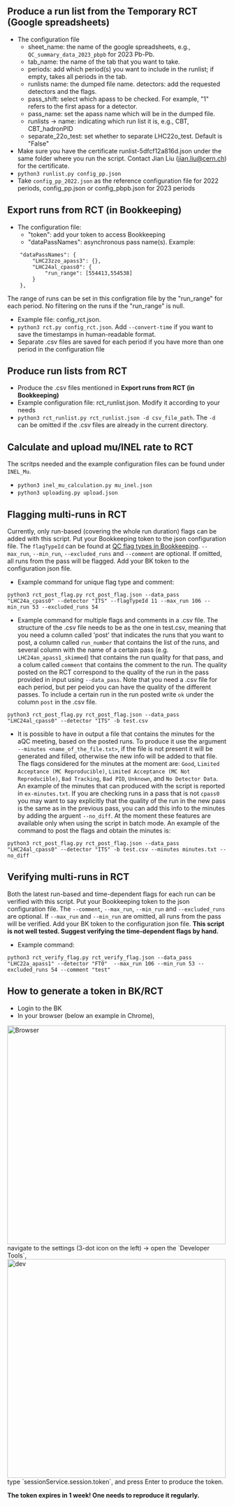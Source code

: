 ## Produce a run list from the Temporary RCT (Google spreadsheets)
- The configuration file
  - sheet_name: the name of the google spreadsheets, e.g., `QC_summary_data_2023_pbpb` for 2023 Pb-Pb.
  - tab_name: the name of the tab that you want to take.
  - periods: add which period(s) you want to include in the runlist; if empty, takes all periods in the tab.
  - runlists name: the dumped file name. detectors: add the requested detectors and the flags.
  - pass_shift: select which apass to be checked. For example, "1" refers to the first apass for a detector.
  - pass_name: set the apass name which will be in the dumped file.
  - runlists -> name: indicating which run list it is, e.g., CBT, CBT_hadronPID
  - separate_22o_test: set whether to separate LHC22o_test. Default is "False"
- Make sure you have the certificate runlist-5dfcf12a816d.json under the same folder where you run the script. Contact Jian Liu (jian.liu@cern.ch) for the certificate.
- `python3 runlist.py config_pp.json`
- Take `config_pp_2022.json` as the reference configuration file for 2022 periods, config_pp.json or config_pbpb.json for 2023 periods

## Export runs from RCT (in Bookkeeping)
- The configuration file:
  - "token": add your token to access Bookkeeping
  - "dataPassNames": asynchronous pass name(s). Example:
```
    "dataPassNames": {
        "LHC23zzo_apass3": {},
        "LHC24al_cpass0": {
            "run_range": [554413,554538]
        }
    },
```
The range of runs can be set in this configration file by the "run_range" for each period. No filtering on the runs if the "run_range" is null.
- Example file: config_rct.json.  
- `python3 rct.py config_rct.json`. Add `--convert-time` if you want to save the timestamps in human-readable format. 
- Separate .csv files are saved for each period if you have more than one period in the configuration file
## Produce run lists from RCT
- Produce the .csv files mentioned in **Export runs from RCT (in Bookkeeping)** 
- Example configuration file: rct_runlist.json. Modify it according to your needs
- `python3 rct_runlist.py rct_runlist.json -d csv_file_path`. The `-d` can be omitted if the .csv files are already in the current directory. 
## Calculate and upload mu/INEL rate to RCT
The scritps needed and the example configuration files can be found under `INEL_Mu`. 
- `python3 inel_mu_calculation.py mu_inel.json` 
- `python3 uploading.py upload.json`
## Flagging multi-runs in RCT
Currently, only run-based (covering the whole run duration) flags can be added with this script. Put your Bookkeeping token to the json configuration file. The `flagTypeId` can be found at [QC flag types in Bookkeeping](https://ali-bookkeeping.cern.ch/?page=qc-flag-types-overview). `--max_run`, `--min_run`, `--excluded_runs` and `--comment` are optional. If omitted, all runs from the pass will be flagged. Add your BK token to the configuration json file.
- Example command for unique flag type and comment: 
```
python3 rct_post_flag.py rct_post_flag.json --data_pass "LHC24a_cpass0" --detector "ITS" --flagTypeId 11 --max_run 106 --min_run 53 --excluded_runs 54
```
- Example command for multiple flags and comments in a .csv file. The structure of the .csv file needs to be as the one in test.csv, meaning that you need a column called 'post' that indicates the runs that you want to post, a column called `run_number` that contains the list of the runs, and several column with the name of a certain pass (e.g. `LHC24an_apass1_skimmed`) that contains the run quality for that pass, and a colum called `comment` that contains the comment to the run. The quality posted on the RCT correspond to the quality of the run in the pass provided in input using `--data_pass`. Note that you need a .csv file for each period, but per peiod you can have the quality of the different passes. To include a certain run in the run posted write `ok` under the column `post` in the .csv file.
```
python3 rct_post_flag.py rct_post_flag.json --data_pass "LHC24al_cpass0" --detector "ITS" -b test.csv
```
- It is possible to have in output a file that contains the minutes for the aQC meeting, based on the posted runs. To produce it use the argument `--minutes <name_of_the_file.txt>`, if the file is not present it will be generated and filled, otherwise the new info will be added to that file. The flags considered for the minutes at the moment are: `Good`, `Limited Acceptance (MC Reproducible)`, `Limited Acceptance (MC Not Reproducible)`, `Bad Tracking`, `Bad PID`, `Unknown`, and `No Detector Data`. An example of the minutes that can produced with the script is reported in `ex-minutes.txt`. If you are checking runs in a pass that is not `cpass0` you may want to say explicitly that the quality of the run in the new pass is the same as in the previous pass, you can add this info to the minutes by adding the arguent `--no_diff`. At the moment these features are available only when using the script in batch mode. An example of the command to post the flags and obtain the minutes is:
```
python3 rct_post_flag.py rct_post_flag.json --data_pass "LHC24al_cpass0" --detector "ITS" -b test.csv --minutes minutes.txt --no_diff
```
## Verifying multi-runs in RCT
Both the latest run-based and time-dependent flags for each run can be verified with this script. Put your Bookkeeping token to the json configuration file. The `--comment`, `--max_run`, `--min_run` and `--excluded_runs` are optional. If `--max_run` and `--min_run` are omitted, all runs from the pass will be verified. Add your BK token to the configuration json file. **This script is not well tested. Suggest verifying the time-dependent flags by hand.** 
- Example command:
```
python3 rct_verify_flag.py rct_verify_flag.json --data_pass "LHC22a_apass1" --detector "FT0"  --max_run 106 --min_run 53 --excluded_runs 54 --comment "test"
```
## How to generate a token in BK/RCT
- Login to the BK
- In your browser (below an example in Chrome), 
<img src="images/Browser.png" alt="Browser" width="500"/>
navigate to the settings (3-dot icon on the left) -> open the `Developer Tools`,
<img src="images/dev_tool.png" alt="dev" width="500"/>
type `sessionService.session.token`, and press Enter to produce the token.

**The token expires in 1 week! One needs to reproduce it regularly.** 
